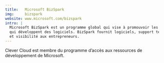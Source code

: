 ```yaml
---
title:   Microsoft BizSpark
img:     bizspark
website: www.microsoft.com/bizspark
intro: |
  Microsoft BizSpark est un programme global qui vise à promouvoir les startup
  qui développent des logiciels. BizSpark fournit logiciels, support technique
  et visibilité aux entrepreneurs.
---
```

Clever Cloud est membre du programme d’accès aux ressources de développement de
Microsoft.
